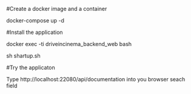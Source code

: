 #Create a docker image and a container

docker-compose up -d

#Install the application

docker exec -ti driveincinema_backend_web bash

sh shartup.sh

#Try the applicaton

Type http://localhost:22080/api/documentation into you browser seach field
